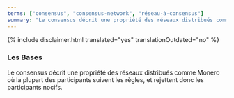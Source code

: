 ```yaml
---
terms: ["consensus", "consensus-network", "réseau-à-consensus"]
summary: "Le consensus décrit une propriété des réseaux distribués comme Monero où la plupart des participants suivent les règles, et rejettent donc les participants nocifs."
---
```


{% include disclaimer.html translated="yes" translationOutdated="no" %}
### Les Bases

Le consensus décrit une propriété des réseaux distribués comme Monero où la plupart des participants suivent les règles, et rejettent donc les participants nocifs.
